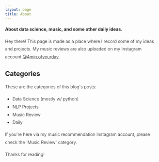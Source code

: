 ```yaml
---
layout: page
title: About
---
```


<div style="font-size: 0.9rem; font-weight:300; line-height: 1.6rem;">

<p class="message" style="font-size: 0.9rem; font-weight: 700">
  About data science, music, and some other daily ideas.
</p>


Hey there! This page is made as a place where I record some of my ideas and projects. My music reviews are also uploaded on my Instagram account [@4min.ofyourday](https://instagram.com/4min.ofyourday).


## Categories

These are the categories of this blog's posts:

* Data Science (mostly w/ python)
* NLP Projects
* Music Review
* Daily

If you're here via my music recommendation Instagram account, please check the 'Music Review' category.

Thanks for reading!

</div>
